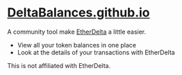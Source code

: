 # [DeltaBalances.github.io](https://deltabalances.github.io)
A community tool make [EtherDelta](https://etherdelta.com) a little easier.
+ View all your token balances in one place
+ Look at the details of your transactions with EtherDelta

This is not affiliated with EtherDelta.


